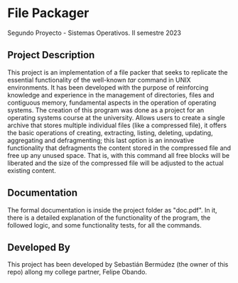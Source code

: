 # File Packager
Segundo Proyecto - Sistemas Operativos. II semestre 2023

## Project Description
This project is an implementation of a file packer that seeks to replicate the essential functionality of the well-known *tar* command in UNIX environments. It has been developed with the purpose of reinforcing knowledge and experience in the management of directories, files and contiguous memory, fundamental aspects in the operation of operating systems. The creation of this program was done as a project for an operating systems course at the university.
Allows users to create a single archive that stores multiple individual files (like a compressed file), it offers the basic operations of creating, extracting, listing, deleting, updating, aggregating and defragmenting; this last option is an innovative functionality that defragments the content stored in the compressed file and free up any unused space. That is, with this command all free blocks will be liberated and the size of the compressed file will be adjusted to the actual existing content.

## Documentation
The formal documentation is inside the project folder as "doc.pdf". In it, there is a detailed explanation of the functionality of the program, the followed logic, and some functionality tests, for all the commands.

## Developed By
This project has been developed by Sebastián Bermúdez (the owner of this repo) allong my college partner, Felipe Obando.
